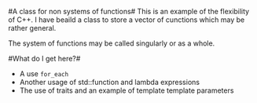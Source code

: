 #A class for non systems of functions#
This is an example of the flexibility of C++. I have beaild a class to store a vector of cunctions which may
be rather general.

The system of functions may be called singularly or as a whole.

#What do I get here?#
- A use `for_each`
- Another usage of std::function and lambda expressions
- The use of traits and an example of template template parameters
